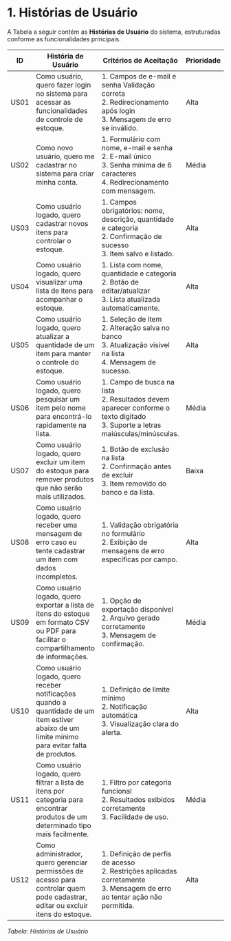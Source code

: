 # 1. Histórias de Usuário

A Tabela a seguir contém as **Histórias de Usuário** do sistema, estruturadas conforme as funcionalidades principais.

| **ID** | **História de Usuário** | **Critérios de Aceitação** | **Prioridade** |
|--------|-------------------------|----------------------------|----------------|
| US01  | Como usuário, quero fazer login no sistema para acessar as funcionalidades de controle de estoque. | 1. Campos de e-mail e senha Validação correta <br> 2. Redirecionamento após login <br> 3. Mensagem de erro se inválido. | Alta |
| US02  | Como novo usuário, quero me cadastrar no sistema para criar minha conta. | 1. Formulário com nome, e-mail e senha <br> 2. E-mail único <br> 3. Senha mínima de 6 caracteres <br> 4. Redirecionamento com mensagem. | Média |
| US03  | Como usuário logado, quero cadastrar novos itens para controlar o estoque. | 1. Campos obrigatórios: nome, descrição, quantidade e categoria <br> 2. Confirmação de sucesso <br> 3. Item salvo e listado. | Alta |
| US04  | Como usuário logado, quero visualizar uma lista de itens para acompanhar o estoque. | 1. Lista com nome, quantidade e categoria <br> 2. Botão de editar/atualizar <br> 3. Lista atualizada automaticamente. | Alta |
| US05  | Como usuário logado, quero atualizar a quantidade de um item para manter o controle do estoque. | 1. Seleção de item <br> 2. Alteração salva no banco <br> 3. Atualização visível na lista <br> 4. Mensagem de sucesso. | Alta |
| US06  | Como usuário logado, quero pesquisar um item pelo nome para encontrá-lo rapidamente na lista. | 1. Campo de busca na lista <br> 2. Resultados devem aparecer conforme o texto digitado <br> 3. Suporte a letras maiúsculas/minúsculas. | Média |
| US07  | Como usuário logado, quero excluir um item do estoque para remover produtos que não serão mais utilizados. | 1. Botão de exclusão na lista <br> 2. Confirmação antes de excluir <br> 3. Item removido do banco e da lista. | Baixa |
| US08  | Como usuário logado, quero receber uma mensagem de erro caso eu tente cadastrar um item com dados incompletos. | 1. Validação obrigatória no formulário <br> 2. Exibição de mensagens de erro específicas por campo. | Alta |
| US09  | Como usuário logado, quero exportar a lista de itens do estoque em formato CSV ou PDF para facilitar o compartilhamento de informações. | 1. Opção de exportação disponível <br> 2. Arquivo gerado corretamente <br> 3. Mensagem de confirmação. | Média |
| US10  | Como usuário logado, quero receber notificações quando a quantidade de um item estiver abaixo de um limite mínimo para evitar falta de produtos. | 1. Definição de limite mínimo <br> 2. Notificação automática <br> 3. Visualização clara do alerta. | Alta |
| US11  | Como usuário logado, quero filtrar a lista de itens por categoria para encontrar produtos de um determinado tipo mais facilmente. | 1. Filtro por categoria funcional <br> 2. Resultados exibidos corretamente <br> 3. Facilidade de uso. | Média |
| US12  | Como administrador, quero gerenciar permissões de acesso para controlar quem pode cadastrar, editar ou excluir itens do estoque. | 1. Definição de perfis de acesso <br> 2. Restrições aplicadas corretamente <br> 3. Mensagem de erro ao tentar ação não permitida. | Alta |

_Tabela: Histórias de Usuário_
